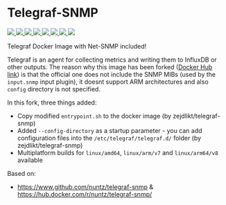 # Telegraf-SNMP


[
  ![](https://img.shields.io/docker/v/foorschtbar/telegraf-snmp?style=plastic)
  ![](https://img.shields.io/docker/pulls/foorschtbar/telegraf-snmp?style=plastic)
  ![](https://img.shields.io/docker/stars/foorschtbar/telegraf-snmp?style=plastic)
  ![](https://img.shields.io/docker/image-size/foorschtbar/telegraf-snmp?style=plastic)
](https://hub.docker.com/repository/docker/foorschtbar/telegraf-snmp)
[
  ![](https://img.shields.io/github/workflow/status/foorschtbar/telegraf-snmp-docker/Build%20Docker%20Images?style=plastic)
  ![](https://img.shields.io/github/languages/top/foorschtbar/telegraf-snmp-docker?style=plastic)
  ![](https://img.shields.io/github/last-commit/foorschtbar/telegraf-snmp-docker?style=plastic)
  ![](https://img.shields.io/github/license/foorschtbar/telegraf-snmp-docker?style=plastic)
](https://github.com/foorschtbar/telegraf-snmp-docker)

Telegraf Docker Image with Net-SNMP included!

Telegraf is an agent for collecting metrics and writing them to InfluxDB or other outputs. The reason why this image has been forked ([Docker Hub link](https://hub.docker.com/r/foorschtbar/telegraf-snmp/)) is that the official one does not include the SNMP MIBs (used by the `input.snmp` input plugin), it doesnt support ARM architectures and also `config` directory is not specified.

In this fork, three things added:
* Copy modified `entrypoint.sh` to the docker image (by zejdlikt/telegraf-snmp)
* Added `--config-directory` as a startup parameter - you can add configuration files into the `/etc/telegraf/telegraf.d/` folder (by zejdlikt/telegraf-snmp)
* Multiplatform builds for `linux/amd64`, `linux/arm/v7` and `linux/arm64/v8` available

Based on:

* https://www.github.com/nuntz/telegraf-snmp & https://hub.docker.com/r/nuntz/telegraf-snmp/

